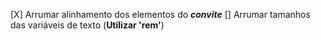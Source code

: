 [X] Arrumar alinhamento dos elementos do ***convite***
[] Arrumar tamanhos das variáveis de texto (**Utilizar 'rem'**)